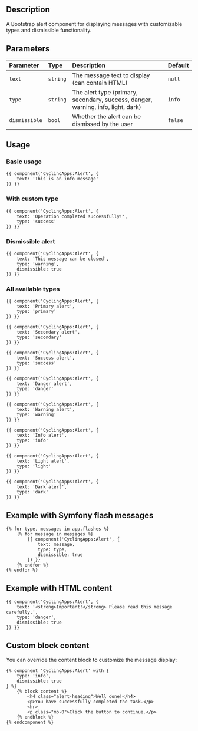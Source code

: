 ## Description

A Bootstrap alert component for displaying messages with customizable types and dismissible functionality.

## Parameters

| Parameter     | Type     | Description                                                                      | Default |
|:--------------|:---------|:---------------------------------------------------------------------------------|:--------|
| `text`        | `string` | The message text to display (can contain HTML)                                   | `null`  |
| `type`        | `string` | The alert type (primary, secondary, success, danger, warning, info, light, dark) | `info`  |
| `dismissible` | `bool`   | Whether the alert can be dismissed by the user                                   | `false` |

## Usage

### Basic usage

```twig
{{ component('CyclingApps:Alert', {
    text: 'This is an info message'
}) }}
```

### With custom type

```twig
{{ component('CyclingApps:Alert', {
    text: 'Operation completed successfully!',
    type: 'success'
}) }}
```

### Dismissible alert

```twig
{{ component('CyclingApps:Alert', {
    text: 'This message can be closed',
    type: 'warning',
    dismissible: true
}) }}
```

### All available types

```twig
{{ component('CyclingApps:Alert', {
    text: 'Primary alert',
    type: 'primary'
}) }}

{{ component('CyclingApps:Alert', {
    text: 'Secondary alert',
    type: 'secondary'
}) }}

{{ component('CyclingApps:Alert', {
    text: 'Success alert',
    type: 'success'
}) }}

{{ component('CyclingApps:Alert', {
    text: 'Danger alert',
    type: 'danger'
}) }}

{{ component('CyclingApps:Alert', {
    text: 'Warning alert',
    type: 'warning'
}) }}

{{ component('CyclingApps:Alert', {
    text: 'Info alert',
    type: 'info'
}) }}

{{ component('CyclingApps:Alert', {
    text: 'Light alert',
    type: 'light'
}) }}

{{ component('CyclingApps:Alert', {
    text: 'Dark alert',
    type: 'dark'
}) }}
```

## Example with Symfony flash messages

```twig
{% for type, messages in app.flashes %}
    {% for message in messages %}
        {{ component('CyclingApps:Alert', {
            text: message,
            type: type,
            dismissible: true
        }) }}
    {% endfor %}
{% endfor %}
```

## Example with HTML content

```twig
{{ component('CyclingApps:Alert', {
    text: '<strong>Important!</strong> Please read this message carefully.',
    type: 'danger',
    dismissible: true
}) }}
```

## Custom block content

You can override the content block to customize the message display:

```twig
{% component 'CyclingApps:Alert' with {
    type: 'info',
    dismissible: true
} %}
    {% block content %}
        <h4 class="alert-heading">Well done!</h4>
        <p>You have successfully completed the task.</p>
        <hr>
        <p class="mb-0">Click the button to continue.</p>
    {% endblock %}
{% endcomponent %}
```
